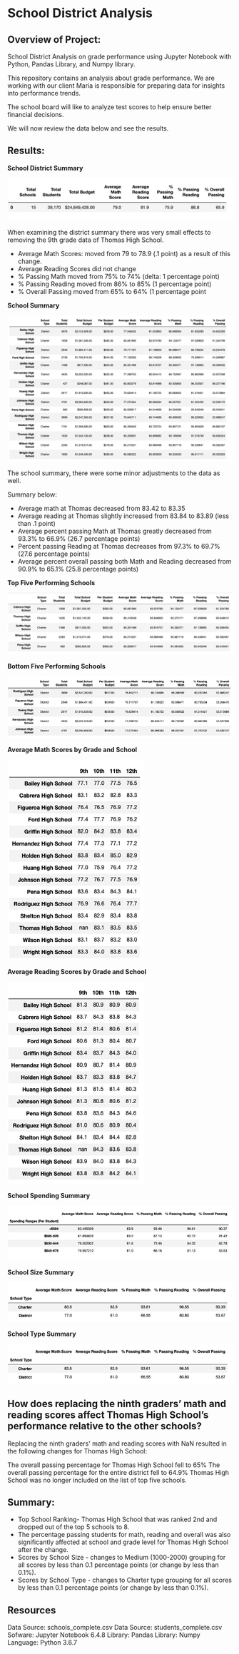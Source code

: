 # School District Analysis

## Overview of Project:

School District Analysis on grade performance using Jupyter Notebook with Python, Pandas Library, and Numpy library.

This repository contains an analysis about grade performance. We are working with our client Maria is responsible for preparing data for insights into performance trends. 

The school board will like to analyze test scores to help ensure better financial decisions.

We will now review the data below and see the results.

## Results:

**School District Summary**

![This is an image](https://github.com/ABorden23/School_District_Analysis/blob/main/Resources/Resources/District%20Summary%20df.png)

When examining the district summary there was very small effects to removing the 9th grade data of Thomas High School.

* Average Math Scores: moved from 79 to 78.9 (.1 point) as a result of this change.
* Average Reading Scores did not change
* % Passing Math moved from 75% to 74% (delta: 1 percentage point)
* % Passing Reading moved from 86% to 85% (1 percentage point)
* % Overall Passing moved from 65% to 64% (1 percentage point

**School Summary**

![This is an image](https://github.com/ABorden23/School_District_Analysis/blob/main/Resources/Resources/School%20Summary%20df.png)

The school summary, there were some minor adjustments to the data as well.

Summary below:

* Average math at Thomas decreased from 83.42 to 83.35
* Average reading at Thomas slightly increased from 83.84 to 83.89 (less than .1 point)
* Average percent passing Math at Thomas greatly decreased from 93.3% to 66.9% (26.7 percentage points)
* Percent passing Reading at Thomas decreases from 97.3% to 69.7% (27.6 percentage points)
* Average percent overall passing both Math and Reading decreased from 90.9% to 65.1% (25.8 percentage points)

**Top Five Performing Schools**

![This is an image](https://github.com/ABorden23/School_District_Analysis/blob/main/Resources/Resources/Top%205%20Schools%20df.png)

**Bottom Five Performing Schools**

![This is an image](https://github.com/ABorden23/School_District_Analysis/blob/main/Resources/Resources/Bottom%205%20Schools%20df.png)

**Average Math Scores by Grade and School**

![This is an image](https://github.com/ABorden23/School_District_Analysis/blob/main/Resources/Resources/Average%20Math%20Scores%20df.png)

**Average Reading Scores by Grade and School**

![This is an image](https://github.com/ABorden23/School_District_Analysis/blob/main/Resources/Resources/Average%20Reading%20Scores%20df.png)

**School Spending Summary**

![This is an image](https://github.com/ABorden23/School_District_Analysis/blob/main/Resources/Resources/School%20Spending%20Summary%20df.png)

**School Size Summary**

![This is an image](https://github.com/ABorden23/School_District_Analysis/blob/main/Resources/Resources/School%20Type%20Summary%20df.png)

**School Type Summary**

![This is an image](https://github.com/ABorden23/School_District_Analysis/blob/main/Resources/Resources/School%20Type%20Summary%20df.png)


## How does replacing the ninth graders’ math and reading scores affect Thomas High School’s performance relative to the other schools?

Replacing the ninth graders' math and reading scores with NaN resulted in the following changes for Thomas High School:

The overall passing percentage for Thomas High School fell to 65%
The overall passing percentage for the entire district fell to 64.9%
Thomas High School was no longer included on the list of top five schools.

## Summary: 

* Top School Ranking- Thomas High School that was ranked 2nd and dropped out of the top 5 schools to 8.
* The percentage passing students for math, reading and overall was also significantly affected at school and grade level for Thomas High School after the   change. 
* Scores by School Size - changes to Medium (1000-2000) grouping for all scores by less than 0.1 percentage points (or change by less than 0.1%).
* Scores by School Type - changes to Charter type grouping for all scores by less than 0.1 percentage points (or change by less than 0.1%).

## Resources
Data Source: schools_complete.csv
Data Source: students_complete.csv
Sofware: Jupyter Notebook 6.4.8
Library: Pandas
Library: Numpy
Language: Python 3.6.7
